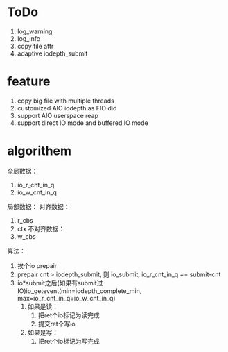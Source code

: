 # ToDo

1. log_warning
1. log_info
1. copy file attr
1. adaptive iodepth_submit

# feature

1. copy big file with multiple threads
2. customized AIO iodepth as FIO did
3. support AIO userspace reap
4. support direct IO mode and buffered IO mode

# algorithem

全局数据：

1. io_r_cnt_in_q
1. io_w_cnt_in_q

局部数据：
对齐数据：

1. r_cbs
2. ctx
   不对齐数据：
3. w_cbs

算法：

1. 挨个io prepair
1. prepair cnt > iodepth_submit, 则 io_submit, io_r_cnt_in_q += submit-cnt
1. io\*submit之后(如果有submit过IO)io_getevent(min=iodepth_complete_min, max=io_r_cnt_in_q+io_w_cnt_in_q)
   1. 如果是读：
      1. 把ret个io标记为读完成
      1. 提交ret个写io
   2. 如果是写：
      1. 把ret个io标记为写完成

